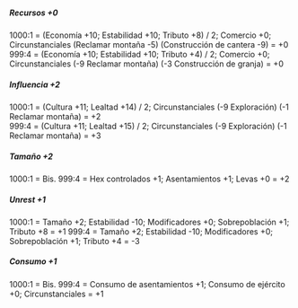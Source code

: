 ##### Recursos +0
1000:1 = (Economía +10; Estabilidad +10; Tributo +8) / 2; Comercio +0; Circunstanciales (Reclamar montaña -5) (Construcción de cantera -9) = +0  
999:4 = (Economía +10; Estabilidad +10; Tributo +4) / 2; Comercio +0; Circunstanciales (-9 Reclamar montaña) (-3 Construcción de granja) = +0

##### Influencia +2
1000:1 = (Cultura +11; Lealtad +14) / 2; Circunstanciales (-9 Exploración) (-1 Reclamar montaña) = +2  
999:4 = (Cultura +11; Lealtad +15) / 2; Circunstanciales (-9 Exploración) (-1 Reclamar montaña) = +3

##### Tamaño +2
1000:1 = Bis.
999:4 = Hex controlados +1; Asentamientos +1; Levas +0 = +2

##### Unrest +1
1000:1 = Tamaño +2; Estabilidad -10; Modificadores +0; Sobrepoblación +1; Tributo +8 = +1
999:4 = Tamaño +2; Estabilidad -10; Modificadores +0; Sobrepoblación +1; Tributo +4 = -3

##### Consumo +1
1000:1 = Bis.
999:4 = Consumo de asentamientos +1; Consumo de ejército +0; Circunstanciales = +1